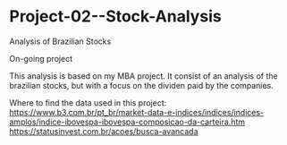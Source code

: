 # Project-02--Stock-Analysis
Analysis of Brazilian Stocks

On-going project

This analysis is based on my MBA project. It consist of an analysis of the brazilian stocks, but with a focus on the dividen paid by the companies. 


Where to find the data used in this project: <br>
https://www.b3.com.br/pt_br/market-data-e-indices/indices/indices-amplos/indice-ibovespa-ibovespa-composicao-da-carteira.htm <br>
https://statusinvest.com.br/acoes/busca-avancada

